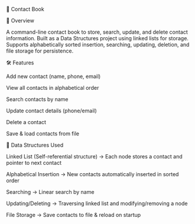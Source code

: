 📖 Contact Book

📌 Overview

A command-line contact book to store, search, update, and delete contact information.
Built as a Data Structures project using linked lists for storage.
Supports alphabetically sorted insertion, searching, updating, deletion, and file storage for persistence.

🛠 Features

Add new contact (name, phone, email)

View all contacts in alphabetical order

Search contacts by name

Update contact details (phone/email)

Delete a contact

Save & load contacts from file

📂 Data Structures Used

Linked List (Self-referential structure) → Each node stores a contact and pointer to next contact

Alphabetical Insertion → New contacts automatically inserted in sorted order

Searching → Linear search by name

Updating/Deleting → Traversing linked list and modifying/removing a node

File Storage → Save contacts to file & reload on startup
